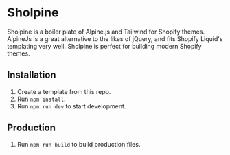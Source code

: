 # Sholpine

Sholpine is a boiler plate of Alpine.js and Tailwind for Shopify themes. AlpineJs is a great alternative to the likes of jQuery, and fits Shopify Liquid's templating very well. Sholpine is perfect for building modern Shopify themes.

## Installation
1. Create a template from this repo.
2. Run `npm install`.
3. Run `npm run dev` to start development.

## Production
1. Run `npm run build` to build production files.
